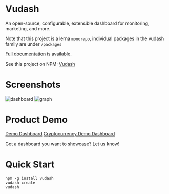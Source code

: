 # Vudash

An open-source, configurable, extensible dashboard for monitoring, marketing, and more.

Note that this project is a lerna `monorepo`, individual packages in the vudash family are under `/packages`

[Full documentation](https://vudash.com) is available.

See this project on NPM: [Vudash](https://npmjs.org/vudash)

# Screenshots

![dashboard](https://cloud.githubusercontent.com/assets/218949/25785093/2d37aaf0-3370-11e7-9e7a-ec8f2d05ccf0.png)
![graph](https://cloud.githubusercontent.com/assets/218949/18608448/68c9bf90-7ce1-11e6-95a9-15c864722271.png)

# Product Demo

[Demo Dashboard](http://demo.vudash.com/)
[Cryptocurrency Demo Dashboard](http://cryptodash.herokuapp.com/default.dashboard)

Got a dashboard you want to showcase? Let us know!

# Quick Start

```
npm -g install vudash
vudash create
vudash
```
